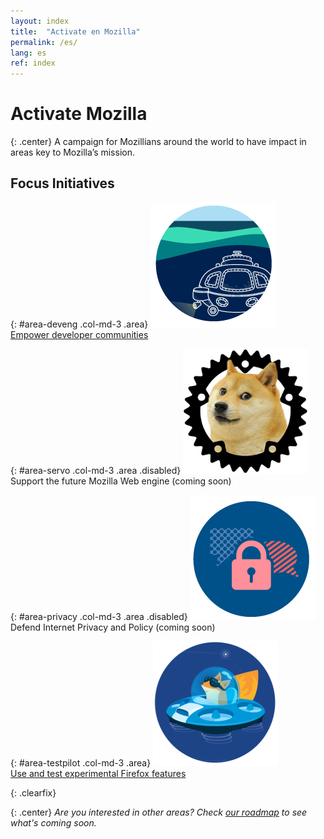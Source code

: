 ```yaml
---
layout: index
title:  "Activate en Mozilla"
permalink: /es/
lang: es
ref: index
---
```


# Activate Mozilla

{: .center}
A campaign for Mozillians around the world to have impact in areas key to Mozilla’s mission.

## Focus Initiatives

{: #area-deveng .col-md-3 .area}
[![image](/asserts/img/development.png)](developer-engagement/)<br>
[Empower developer communities](developer-engagement/)

{: #area-servo .col-md-3 .area .disabled}
![image](/asserts/img/servo.png)<br>
Support the future Mozilla Web engine (coming soon)

{: #area-privacy .col-md-3 .area .disabled}
![image](/asserts/img/privacy.png)<br>
Defend Internet Privacy and Policy (coming soon)

{: #area-testpilot .col-md-3 .area}
[![image](/asserts/img/test-pilot.png)](experiments/)<br>
[Use and test experimental Firefox features](experiments/)

{: .clearfix}
&nbsp;

{: .center}
_Are you interested in other areas? Check [our roadmap](roadmap/) to see what's coming soon._
